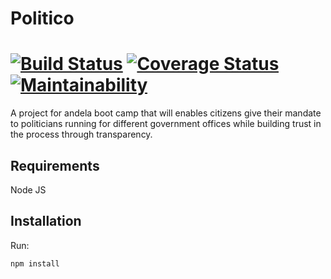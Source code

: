 # Politico 

[![Build Status](https://travis-ci.org/Niyitangasam/politico.svg?branch=develop)](https://travis-ci.org/Niyitangasam/politico) [![Coverage Status](https://coveralls.io/repos/github/Niyitangasam/politico/badge.svg?branch=backend)](https://coveralls.io/github/Niyitangasam/politico?branch=backend) [![Maintainability](https://api.codeclimate.com/v1/badges/821a7bda21296c607746/maintainability)](https://codeclimate.com/github/Niyitangasam/politico/maintainability)
============



A project for andela boot camp that will enables citizens give their mandate to politicians running for different government offices while building trust in the process through transparency.




## Requirements

Node JS


## Installation

Run:

    npm install
